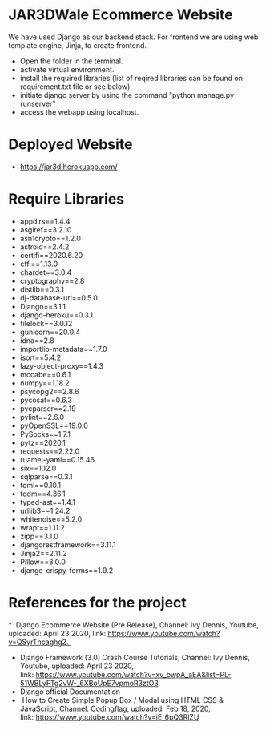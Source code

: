 # JAR3DWale Ecommerce Website

We have used Django as our backend stack. For frontend we are using web template engine, Jinja, to create frontend.


* Open the folder in the terminal.
* activate virtual environment.
* install the required libraries (list of reqired libraries can be found on requirement.txt file or see below)
* initiate django server by using the command "python manage.py runserver"
* access the webapp using localhost.


# Deployed Website

- https://jar3d.herokuapp.com/

# Require Libraries

* appdirs==1.4.4
* asgiref==3.2.10
* asn1crypto==1.2.0
* astroid==2.4.2
* certifi==2020.6.20
* cffi==1.13.0
* chardet==3.0.4
* cryptography==2.8
* distlib==0.3.1
* dj-database-url==0.5.0
* Django==3.1.1
* django-heroku==0.3.1
* filelock==3.0.12
* gunicorn==20.0.4
* idna==2.8
* importlib-metadata==1.7.0
* isort==5.4.2
* lazy-object-proxy==1.4.3
* mccabe==0.6.1
* numpy==1.18.2
* psycopg2==2.8.6
* pycosat==0.6.3
* pycparser==2.19
* pylint==2.6.0
* pyOpenSSL==19.0.0
* PySocks==1.7.1
* pytz==2020.1
* requests==2.22.0
* ruamel-yaml==0.15.46
* six==1.12.0
* sqlparse==0.3.1
* toml==0.10.1
* tqdm==4.36.1
* typed-ast==1.4.1
* urllib3==1.24.2
* whitenoise==5.2.0
* wrapt==1.11.2
* zipp==3.1.0
* djangorestframework==3.11.1 
* Jinja2==2.11.2   
* Pillow==8.0.0
* django-crispy-forms==1.9.2

# References for the project

*  Django Ecommerce Website (Pre Release), Channel: Ivy Dennis, Youtube, uploaded: April 23 2020, link: https://www.youtube.com/watch?v=QSyrThcaghg2. 
*  Django Framework (3.0) Crash Course Tutorials, Channel: Ivy Dennis, Youtube, uploaded: April 23 2020, link: https://www.youtube.com/watch?v=xv_bwpA_aEA&list=PL-51WBLyFTg2vW-_6XBoUpE7vpmoR3ztO3. 
*  Django official Documentation
*  How to Create Simple Popup Box / Modal using HTML CSS & JavaScript, Channel: Codingflag, uploaded: Feb 18, 2020, link: https://www.youtube.com/watch?v=iE_6pQ3RlZU
